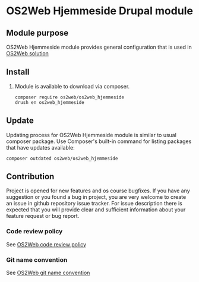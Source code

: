 # OS2Web Hjemmeside Drupal module

## Module purpose

OS2Web Hjemmeside module provides general configuration that is used in 
[OS2Web solution](https://github.com/os2web/os2web8)

## Install

1. Module is available to download via composer.
    ```
    composer require os2web/os2web_hjemmeside
    drush en os2web_hjemmeside
    ```

## Update
Updating process for OS2Web Hjemmeside module is similar to usual composer package.
Use Composer's built-in command for listing packages that have updates available:

```
composer outdated os2web/os2web_hjemmeside
```

## Contribution

Project is opened for new features and os course bugfixes.
If you have any suggestion or you found a bug in project, you are very welcome
to create an issue in github repository issue tracker.
For issue description there is expected that you will provide clear and
sufficient information about your feature request or bug report.

### Code review policy
See [OS2Web code review policy](https://github.com/OS2Web/docs#code-review)

### Git name convention
See [OS2Web git name convention](https://github.com/OS2Web/docs#git-guideline)
